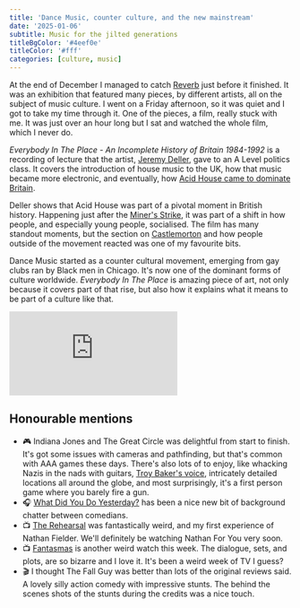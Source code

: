 ```yaml
---
title: 'Dance Music, counter culture, and the new mainstream'
date: '2025-01-06'
subtitle: Music for the jilted generations
titleBgColor: '#4eef0e'
titleColor: '#fff'
categories: [culture, music]
---
```


At the end of December I managed to catch [Reverb](https://www.180studios.com/reverb) just before it finished. It was an exhibition that featured many pieces, by different artists, all on the subject of music culture. I went on a Friday afternoon, so it was quiet and I got to take my time through it. One of the pieces, a film, really stuck with me. It was just over an hour long but I sat and watched the whole film, which I never do.

_Everybody In The Place - An Incomplete History of Britain 1984-1992_ is a recording of lecture that the artist, [Jeremy Deller](https://en.wikipedia.org/wiki/Jeremy_Deller?useskin=vector), gave to an A Level politics class. It covers the introduction of house music to the UK, how that music became more electronic, and eventually, how [Acid House came to dominate Britain](https://en.wikipedia.org/wiki/Second_Summer_of_Love?useskin=vector).

Deller shows that Acid House was part of a pivotal moment in British history. Happening just after the [Miner's Strike](https://en.wikipedia.org/wiki/1984%E2%80%931985_United_Kingdom_miners%27_strike?useskin=vector), it was part of a shift in how people, and especially young people, socialised. The film has many standout moments, but the section on [Castlemorton](https://www.bbc.co.uk/news/uk-england-hereford-worcester-39960232) and how people outside of the movement reacted was one of my favourite bits.

Dance Music started as a counter cultural movement, emerging from gay clubs ran by Black men in Chicago. It's now one of the dominant forms of culture worldwide. _Everybody In The Place_ is amazing piece of art, not only because it covers part of that rise, but also how it explains what it means to be part of a culture like that.

<iframe src="https://www.youtube.com/embed/Thr8PUAQuag?si=FBp951jgDPEoyHlN" title="YouTube video player" frameborder="0" allow="accelerometer; autoplay; clipboard-write; encrypted-media; gyroscope; picture-in-picture; web-share" referrerpolicy="strict-origin-when-cross-origin" allowfullscreen></iframe>

## Honourable mentions

- 🎮 Indiana Jones and The Great Circle was delightful from start to finish. It's got some issues with cameras and pathfinding, but that's common with AAA games these days. There's also lots of to enjoy, like whacking Nazis in the nads with guitars, [Troy Baker's voice](https://www.bbc.co.uk/news/articles/cn08epwy152o), intricately detailed locations all around the globe, and most surprisingly, it's a first person game where you barely fire a gun.
- 🎧 [What Did You Do Yesterday?](https://open.spotify.com/show/62lFI5XAYb68cSOcOWnDI9) has been a nice new bit of background chatter between comedians.
- 📺 [The Rehearsal](https://www.youtube.com/watch?v=2fjPFt8cpic) was fantastically weird, and my first experience of Nathan Fielder. We'll definitely be watching Nathan For You very soon.
- 📺 [Fantasmas](https://www.youtube.com/watch?v=0Hy1q_YIAL4) is another weird watch this week. The dialogue, sets, and plots, are so bizarre and I love it. It's been a weird week of TV I guess?
- 🎬 I thought The Fall Guy was better than lots of the original reviews said. A lovely silly action comedy with impressive stunts. The behind the scenes shots of the stunts during the credits was a nice touch.
